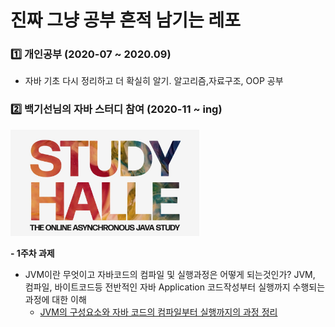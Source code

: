 # 진짜 그냥 공부 흔적 남기는 레포

### :one: 개인공부 (2020-07 ~ 2020.09)

- 자바 기초 다시 정리하고 더 확실히 알기. 알고리즘,자료구조, OOP 공부

### :two: 백기선님의 자바 스터디 참여 (2020-11 ~ ing)
<img src="https://github.com/jaehyunup/java_study/blob/master/20.11-ing/img/studyhalle.jpg?raw=true" width="60%">
  
**- 1주차 과제**  
- JVM이란 무엇이고 자바코드의 컴파일 및 실행과정은 어떻게 되는것인가? JVM, 컴파일, 바이트코드등 전반적인 자바 Application 코드작성부터 실행까지 수행되는 과정에 대한 이해
  - [JVM의 구성요소와 자바 코드의 컴파일부터 실행까지의 과정 정리](https://github.com/jaehyunup/java_study/blob/master/20.11-ing/homework1.md)
